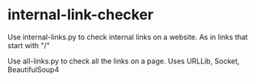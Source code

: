 # internal-link-checker
Use internal-links.py to check internal links on a website. As in links that start with "/"

Use all-links.py to check all the links on a page. Uses URLLib, Socket, BeautifulSoup4 
